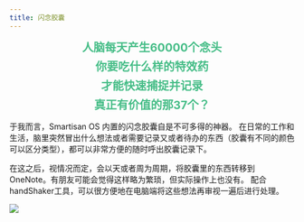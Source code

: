 ```yaml
---
title: 闪念胶囊
---
```


<style>
    .idea-intro-wrap {
        text-align: center;
        font-size: 20px;
        color: #46bd87;
        font-weight: bolder;
    }
    .idea-intro-wrap .item {
        margin: 5px 0;
    }
</style>

<div class="idea-intro-wrap">
    <div class="item">
      人脑每天产生60000个念头
    </div>
    <div class="item">
      你要吃什么样的特效药
    </div>
    <div class="item">
      才能快速捕捉并记录
    </div>
    <div class="item">
      真正有价值的那37个？
    </div>
</div>

于我而言，Smartisan OS 内置的闪念胶囊自是不可多得的神器。
在日常的工作和生活，脑里突然冒出什么想法或者需要记录又或者待办的东西（胶囊有不同的颜色可以区分类型），都可以非常方便的随时呼出胶囊记录下。

在这之后，视情况而定，会以天或者周为周期，将胶囊里的东西转移到OneNote。有朋友可能会觉得这样略为繁琐，但实际操作上也没有。
配合handShaker工具，可以很方便地在电脑端将这些想法再审视一遍后进行处理。

![](https://i.loli.net/2020/07/12/Sq2oTPmyjh6N7ce.jpg)
